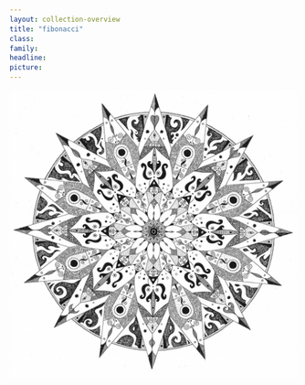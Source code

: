 ```yaml
---
layout: collection-overview
title: "fibonacci"
class:	
family:
headline:
picture:
---
```


[![fibonacci](/assets/img/mandalas/fibonacci-1200w.jpg)](/assets/img/mandalas/fibonacci-1200w.jpg)
